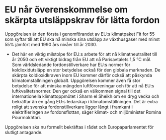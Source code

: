 # EU når överenskommelse om skärpta utsläppskrav för lätta fordon

Uppgörelsen är den första i genomförandet av EU:s klimatpaket Fit for 55 som syftar till att EU ska nå minska sina utsläpp av växthusgaser med minst 55% jämfört med 1990 års nivåer till år 2030.

- Det här en viktig milstolpe för EU:s arbete för att nå klimatneutralitet till år 2050 och ett viktigt bidrag från EU att nå Parisavtalets 1,5 °C mål. Som världsledande fordonstillverkare har EU:s normer för koldioxidutsläpp en stor betydelse också för den globala marknaden. De skärpta koldioxidkraven inom EU kommer därför också att påskynda klimatomställningen globalt. Uppgörelsen kommer även få stor betydelse för att minska mängden luftföroreningar och för att nå EU:s luftkvalitetsnormer. Den ger också en välkommen signal till det internationella klimattoppmötet i Sharm el Sheikh om en dryg vecka och bekräftar än en gång EU:s ledarskap i klimatomställningen. Det är extra roligt att svenska fordonstillverkare ligger långt i framkant i elektrifieringen av fordonsflottan, säger klimat- och miljöminister Romina Pourmokhtari.

Uppgörelsen ska nu formellt bekräftas i rådet och Europaparlamentet för slutligt antagande.
